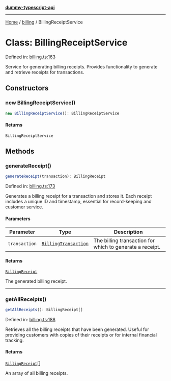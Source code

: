 [**dummy-typescript-api**](../../README.md)

***

[Home](../../README.md) / [billing](../README.md) / BillingReceiptService

# Class: BillingReceiptService

Defined in: [billing.ts:163](https://github.com/typedoc2md/dummy-typescript-api/blob/main/src/billing.ts#L163)

Service for generating billing receipts.
Provides functionality to generate and retrieve receipts for transactions.

## Constructors

### new BillingReceiptService()

```ts
new BillingReceiptService(): BillingReceiptService
```

#### Returns

`BillingReceiptService`

## Methods

### generateReceipt()

```ts
generateReceipt(transaction): BillingReceipt
```

Defined in: [billing.ts:173](https://github.com/typedoc2md/dummy-typescript-api/blob/main/src/billing.ts#L173)

Generates a billing receipt for a transaction and stores it.
Each receipt includes a unique ID and timestamp, essential for record-keeping and customer service.

#### Parameters

| Parameter | Type | Description |
| ------ | ------ | ------ |
| `transaction` | [`BillingTransaction`](../interfaces/BillingTransaction.md) | The billing transaction for which to generate a receipt. |

#### Returns

[`BillingReceipt`](../interfaces/BillingReceipt.md)

The generated billing receipt.

***

### getAllReceipts()

```ts
getAllReceipts(): BillingReceipt[]
```

Defined in: [billing.ts:188](https://github.com/typedoc2md/dummy-typescript-api/blob/main/src/billing.ts#L188)

Retrieves all the billing receipts that have been generated.
Useful for providing customers with copies of their receipts or for internal financial tracking.

#### Returns

[`BillingReceipt`](../interfaces/BillingReceipt.md)[]

An array of all billing receipts.
